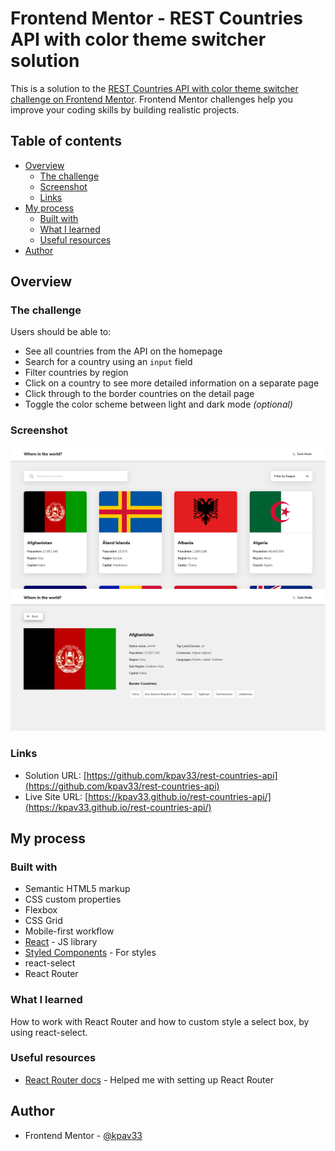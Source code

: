 # Frontend Mentor - REST Countries API with color theme switcher solution

This is a solution to the [REST Countries API with color theme switcher challenge on Frontend Mentor](https://www.frontendmentor.io/challenges/rest-countries-api-with-color-theme-switcher-5cacc469fec04111f7b848ca). Frontend Mentor challenges help you improve your coding skills by building realistic projects. 

## Table of contents

- [Overview](#overview)
  - [The challenge](#the-challenge)
  - [Screenshot](#screenshot)
  - [Links](#links)
- [My process](#my-process)
  - [Built with](#built-with)
  - [What I learned](#what-i-learned)
  - [Useful resources](#useful-resources)
- [Author](#author)

## Overview

### The challenge

Users should be able to:

- See all countries from the API on the homepage
- Search for a country using an `input` field
- Filter countries by region
- Click on a country to see more detailed information on a separate page
- Click through to the border countries on the detail page
- Toggle the color scheme between light and dark mode *(optional)*

### Screenshot

![solution screenshot root](./src/images/rest-countries-api-root.png)
![solution screenshot subpage](./src/images/rest-countries-api-subpage.png)

### Links

- Solution URL: [https://github.com/kpav33/rest-countries-api](https://github.com/kpav33/rest-countries-api)
- Live Site URL: [https://kpav33.github.io/rest-countries-api/](https://kpav33.github.io/rest-countries-api/)

## My process

### Built with

- Semantic HTML5 markup
- CSS custom properties
- Flexbox
- CSS Grid
- Mobile-first workflow
- [React](https://reactjs.org/) - JS library
- [Styled Components](https://styled-components.com/) - For styles
- react-select
- React Router

### What I learned

How to work with React Router and how to custom style a select box, by using react-select.

### Useful resources

- [React Router docs](https://reactrouter.com/web/guides/quick-start) - Helped me with setting up React Router

## Author

- Frontend Mentor - [@kpav33](https://www.frontendmentor.io/profile/kpav33)
